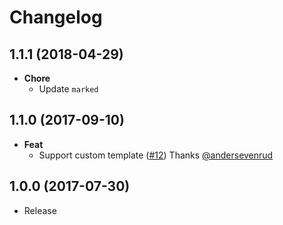 # Changelog

## 1.1.1 (2018-04-29)
- **Chore**
  - Update `marked`

## 1.1.0 (2017-09-10)
- **Feat**
  - Support custom template ([#12](https://github.com/esdoc/esdoc-plugins/pull/12)) Thanks [@andersevenrud](https://github.com/andersevenrud)

## 1.0.0 (2017-07-30)
- Release
